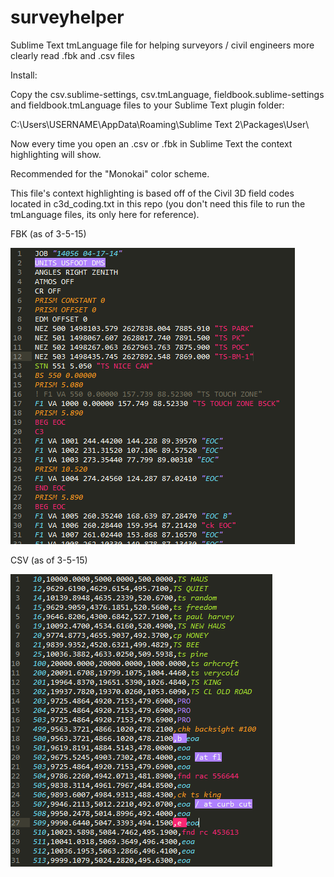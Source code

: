 # surveyhelper
Sublime Text tmLanguage file for helping surveyors / civil engineers more clearly read .fbk and .csv files

Install: 

Copy the csv.sublime-settings,	csv.tmLanguage, fieldbook.sublime-settings and fieldbook.tmLanguage files to your Sublime Text plugin folder:

C:\Users\USERNAME\AppData\Roaming\Sublime Text 2\Packages\User\

Now every time you open an .csv or .fbk in Sublime Text the context highlighting will show.

Recommended for the "Monokai" color scheme.

This file's context highlighting is based off of the Civil 3D field codes located in c3d_coding.txt in this repo (you don't need this file to run the tmLanguage files, its only here for reference).

FBK (as of 3-5-15)

![FBK](https://raw.githubusercontent.com/beevil/surveyhelper/master/screenshots/3-5-15fbk.png "FBK")


CSV (as of 3-5-15)

![CSV](https://raw.githubusercontent.com/beevil/surveyhelper/master/screenshots/3-5-15csv.png "CSV")